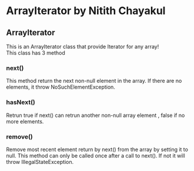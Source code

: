 # ArrayIterator by Nitith Chayakul
  
## ArrayIterator
This is an ArrayIterator class that provide Iterator for any array!  
This class has 3 method
  
### next()
This method return the next non-null element in the array.
If there are no elements, it throw NoSuchElementException.
  
### hasNext()
Retrun true if next() can retrun another non-null array element
, false if no more elements.
  
### remove()
Remove most recent element return by next() from the array by setting it to null. This method can only be called once after a call to next(). If not it will throw IllegalStateException.